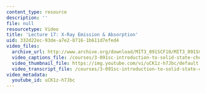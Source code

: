 ```yaml
---
content_type: resource
description: ''
file: null
resourcetype: Video
title: 'Lecture 17: X-Ray Emission & Absorption'
uid: 332d22ec-93de-a7e2-8716-1b611d7efed4
video_files:
  archive_url: http://www.archive.org/download/MIT3_091SCF10/MIT3_091SCF10lec17_300k.mp4
  video_captions_file: /courses/3-091sc-introduction-to-solid-state-chemistry-fall-2010/1fc5d4e732ed5588aff35dc99eb36b6a_uCK1z-h7Jbc.vtt
  video_thumbnail_file: https://img.youtube.com/vi/uCK1z-h7Jbc/default.jpg
  video_transcript_file: /courses/3-091sc-introduction-to-solid-state-chemistry-fall-2010/5e4c57b74f3636c5a1502e6aaaf1a02b_uCK1z-h7Jbc.pdf
video_metadata:
  youtube_id: uCK1z-h7Jbc
---
```

